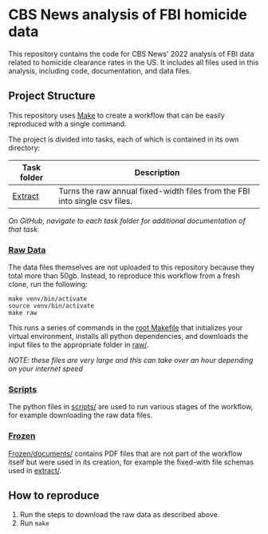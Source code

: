 # CBS News analysis of FBI homicide data

This repository contains the code for CBS News' 2022 analysis of FBI data related to homicide clearance rates in the US. It includes all files used in this analysis, including code, documentation, and data files. 

## Project Structure

This repository uses [Make](https://www.gnu.org/software/make/) to create a workflow that can be easily reproduced with a single command. 

The project is divided into tasks, each of which is contained in its own directory:

| Task folder         | Description                                                                |
| ------------------- | -------------------------------------------------------------------------- |
| [Extract](Extract/) | Turns the raw annual fixed-width files from the FBI into single csv files. |

*On GitHub, navigate to each task folder for additional documentation of that task.*

### [Raw Data](raw/)

The data files themselves are not uploaded to this repository because they total more than 50gb. Instead, to reproduce this workflow from a fresh clone, run the following:

```shell
make venv/bin/activate
source venv/bin/activate
make raw
```

This runs a series of commands in the [root Makefile](Makefile) that initializes your virtual environment, installs all python dependencies, and downloads the input files to the appropriate folder in [raw/](raw/).

*NOTE: these files are very large and this can take over an hour depending on your internet speed*

### [Scripts](scripts/)

The python files in [scripts/](scripts/) are used to run various stages of the workflow, for example downloading the raw data files. 

### [Frozen](frozen/)

[Frozen/documents/](Frozen/documents/) contains PDF files that are not part of the workflow itself but were used in its creation, for example the fixed-with file schemas used in [extract/](extract/).

## How to reproduce

1. Run the steps to download the raw data as described above.
2. Run `make`


